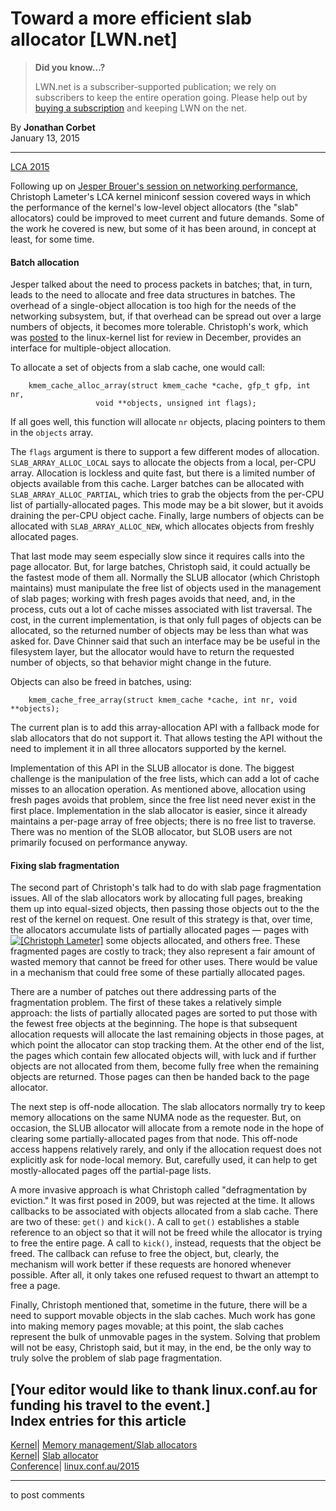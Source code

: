 # Toward a more efficient slab allocator [LWN.net]

> **Did you know...?**
> 
> LWN.net is a subscriber-supported publication; we rely on subscribers to keep the entire operation going. Please help out by [buying a subscription](/Promo/nst-nag4/subscribe) and keeping LWN on the net. 

By **Jonathan Corbet**  
January 13, 2015 

* * *

[LCA 2015](/Archives/ConferenceByYear/#2015-linux.conf.au)

Following up on [Jesper Brouer's session on networking performance](/Articles/629155/), Christoph Lameter's LCA kernel miniconf session covered ways in which the performance of the kernel's low-level object allocators (the "slab" allocators) could be improved to meet current and future demands. Some of the work he covered is new, but some of it has been around, in concept at least, for some time. 

#### Batch allocation

Jesper talked about the need to process packets in batches; that, in turn, leads to the need to allocate and free data structures in batches. The overhead of a single-object allocation is too high for the needs of the networking subsystem, but, if that overhead can be spread out over a large numbers of objects, it becomes more tolerable. Christoph's work, which was [posted](/Articles/629356/) to the linux-kernel list for review in December, provides an interface for multiple-object allocation. 

To allocate a set of objects from a slab cache, one would call: 
    
    
        kmem_cache_alloc_array(struct kmem_cache *cache, gfp_t gfp, int nr,
        			   void **objects, unsigned int flags);
    

If all goes well, this function will allocate `nr` objects, placing pointers to them in the `objects` array. 

The `flags` argument is there to support a few different modes of allocation. `SLAB_ARRAY_ALLOC_LOCAL` says to allocate the objects from a local, per-CPU array. Allocation is lockless and quite fast, but there is a limited number of objects available from this cache. Larger batches can be allocated with `SLAB_ARRAY_ALLOC_PARTIAL`, which tries to grab the objects from the per-CPU list of partially-allocated pages. This mode may be a bit slower, but it avoids draining the per-CPU object cache. Finally, large numbers of objects can be allocated with `SLAB_ARRAY_ALLOC_NEW`, which allocates objects from freshly allocated pages. 

That last mode may seem especially slow since it requires calls into the page allocator. But, for large batches, Christoph said, it could actually be the fastest mode of them all. Normally the SLUB allocator (which Christoph maintains) must manipulate the free list of objects used in the management of slab pages; working with fresh pages avoids that need, and, in the process, cuts out a lot of cache misses associated with list traversal. The cost, in the current implementation, is that only full pages of objects can be allocated, so the returned number of objects may be less than what was asked for. Dave Chinner said that such an interface may be be useful in the filesystem layer, but the allocator would have to return the requested number of objects, so that behavior might change in the future. 

Objects can also be freed in batches, using: 
    
    
        kmem_cache_free_array(struct kmem_cache *cache, int nr, void **objects);
    

The current plan is to add this array-allocation API with a fallback mode for slab allocators that do not support it. That allows testing the API without the need to implement it in all three allocators supported by the kernel. 

Implementation of this API in the SLUB allocator is done. The biggest challenge is the manipulation of the free lists, which can add a lot of cache misses to an allocation operation. As mentioned above, allocation using fresh pages avoids that problem, since the free list need never exist in the first place. Implementation in the slab allocator is easier, since it already maintains a per-page array of free objects; there is no free list to traverse. There was no mention of the SLOB allocator, but SLOB users are not primarily focused on performance anyway. 

#### Fixing slab fragmentation

The second part of Christoph's talk had to do with slab page fragmentation issues. All of the slab allocators work by allocating full pages, breaking them up into equal-sized objects, then passing those objects out to the the rest of the kernel on request. One result of this strategy is that, over time, the allocators accumulate lists of partially allocated pages — pages with [![\[Christoph Lameter\]](https://static.lwn.net/images/conf/2015/lca/ChristophLameter-sm.jpg)](/Articles/629277/) some objects allocated, and others free. These fragmented pages are costly to track; they also represent a fair amount of wasted memory that cannot be freed for other uses. There would be value in a mechanism that could free some of these partially allocated pages. 

There are a number of patches out there addressing parts of the fragmentation problem. The first of these takes a relatively simple approach: the lists of partially allocated pages are sorted to put those with the fewest free objects at the beginning. The hope is that subsequent allocation requests will allocate the last remaining objects in those pages, at which point the allocator can stop tracking them. At the other end of the list, the pages which contain few allocated objects will, with luck and if further objects are not allocated from them, become fully free when the remaining objects are returned. Those pages can then be handed back to the page allocator. 

The next step is off-node allocation. The slab allocators normally try to keep memory allocations on the same NUMA node as the requester. But, on occasion, the SLUB allocator will allocate from a remote node in the hope of clearing some partially-allocated pages from that node. This off-node access happens relatively rarely, and only if the allocation request does not explicitly ask for node-local memory. But, carefully used, it can help to get mostly-allocated pages off the partial-page lists. 

A more invasive approach is what Christoph called "defragmentation by eviction." It was first posed in 2009, but was rejected at the time. It allows callbacks to be associated with objects allocated from a slab cache. There are two of these: `get()` and `kick()`. A call to `get()` establishes a stable reference to an object so that it will not be freed while the allocator is trying to free the entire page. A call to `kick()`, instead, requests that the object be freed. The callback can refuse to free the object, but, clearly, the mechanism will work better if these requests are honored whenever possible. After all, it only takes one refused request to thwart an attempt to free a page. 

Finally, Christoph mentioned that, sometime in the future, there will be a need to support movable objects in the slab caches. Much work has gone into making memory pages movable; at this point, the slab caches represent the bulk of unmovable pages in the system. Solving that problem will not be easy, Christoph said, but it may, in the end, be the only way to truly solve the problem of slab page fragmentation. 

[Your editor would like to thank linux.conf.au for funding his travel to the event.]  
Index entries for this article  
---  
[Kernel](/Kernel/Index)| [Memory management/Slab allocators](/Kernel/Index#Memory_management-Slab_allocators)  
[Kernel](/Kernel/Index)| [Slab allocator](/Kernel/Index#Slab_allocator)  
[Conference](/Archives/ConferenceIndex/)| [linux.conf.au/2015](/Archives/ConferenceIndex/#linux.conf.au-2015)  
  


* * *

to post comments 
